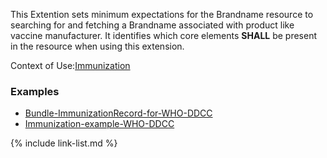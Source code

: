 This Extention sets minimum expectations for the Brandname resource to searching for and fetching a Brandname associated with product like vaccine manufacturer. It identifies which core elements **SHALL** be present in the resource when using this extension.

Context of Use:[Immunization](StructureDefinition-Immunization.html)

### Examples

- [Bundle-ImmunizationRecord-for-WHO-DDCC](Bundle-ImmunizationRecord-for-WHO-DDCC.html)
- [Immunization-example-WHO-DDCC](Immunization-example-WHO-DDCC.html)

{% include link-list.md %}